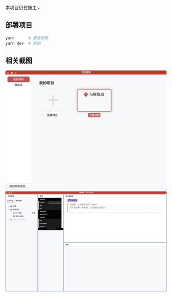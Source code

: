 本项目仍在施工~

## 部署项目

```sh
yarn      # 安装依赖
yarn dev  # 启动
```

## 相关截图
![项目管理](./docs/screenshot-1.png)
![剧本编辑器](./docs/screenshot-2.png)
